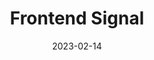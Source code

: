 ---
title: 'Frontend Signal'
date: 2023-02-14
readTime: 'X minutos de lectura'
technology: 'offtopic'
draft: true
---